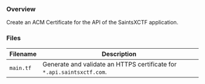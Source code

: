 ### Overview

Create an ACM Certificate for the API of the SaintsXCTF application.

### Files

| Filename            | Description                                                                                |
|---------------------|--------------------------------------------------------------------------------------------|
| `main.tf`           | Generate and validate an HTTPS certificate for `*.api.saintsxctf.com`.                     |